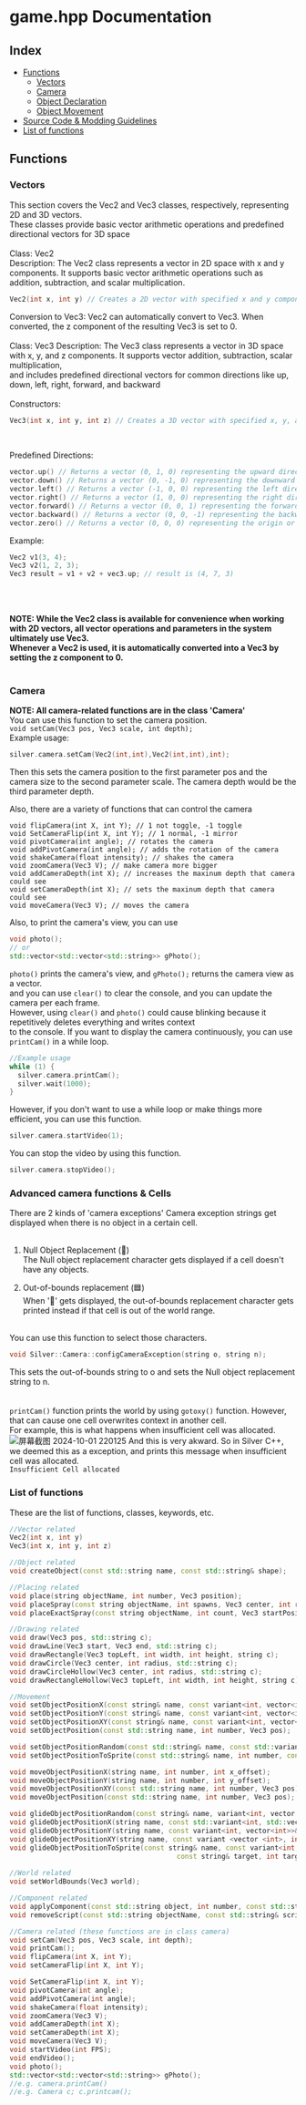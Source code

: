 # game.hpp Documentation

## Index

- [Functions](#functions)
  - [Vectors](#vectors)
  - [Camera](#camera)
  - [Object Declaration](#object-declaration)
  - [Object Movement](#object-movement)
- [Source Code & Modding Guidelines](#source-code--modding-guidelines)
- [List of functions](#list-of-functions)

## Functions

### Vectors

This section covers the Vec2 and Vec3 classes, respectively, representing 2D and 3D vectors. <br>
These classes provide basic vector arithmetic operations and predefined directional vectors for 3D space <br>
<br>
Class: Vec2 <br>
Description: The Vec2 class represents a vector in 2D space with x and y components. It supports basic vector arithmetic operations such as addition, subtraction, and scalar multiplication. 

```cpp
Vec2(int x, int y) // Creates a 2D vector with specified x and y components.
```
Conversion to Vec3: Vec2 can automatically convert to Vec3. When converted, the z component of the resulting Vec3 is set to 0. <br>
<br>
Class: Vec3
Description: The Vec3 class represents a vector in 3D space with x, y, and z components. It supports vector addition, subtraction, scalar multiplication, <br>
and includes predefined directional vectors for common directions like up, down, left, right, forward, and backward <br>
<br>
Constructors:
```cpp
Vec3(int x, int y, int z) // Creates a 3D vector with specified x, y, and z components.
```
<br>

Predefined Directions:
```cpp
vector.up() // Returns a vector (0, 1, 0) representing the upward direction.
vector.down() // Returns a vector (0, -1, 0) representing the downward direction.
vector.left() // Returns a vector (-1, 0, 0) representing the left direction.
vector.right() // Returns a vector (1, 0, 0) representing the right direction.
vector.forward() // Returns a vector (0, 0, 1) representing the forward direction.
vector.backward() // Returns a vector (0, 0, -1) representing the backward direction.
vector.zero() // Returns a vector (0, 0, 0) representing the origin or no movement.
```

Example:
```cpp
Vec2 v1(3, 4);
Vec3 v2(1, 2, 3);
Vec3 result = v1 + v2 + vec3.up; // result is (4, 7, 3)
```
<br>
<br>


**NOTE:
While the Vec2 class is available for convenience when working with 2D vectors, all vector operations and parameters in the system ultimately use Vec3. <br> 
Whenever a Vec2 is used, it is automatically converted into a Vec3 by setting the z component to 0.** <br> <br>

### Camera
**NOTE: All camera-related functions are in the class 'Camera'**<br>
You can use this function to set the camera position.<br>
`void setCam(Vec3 pos, Vec3 scale, int depth);`
<br>
Example usage:
```cpp
silver.camera.setCam(Vec2(int,int),Vec2(int,int),int);
```
Then this sets the camera position to the first parameter pos and the camera size to the second parameter scale. The camera depth would be the third parameter depth. <br>

Also, there are a variety of functions that can control the camera
```
void flipCamera(int X, int Y); // 1 not toggle, -1 toggle
void SetCameraFlip(int X, int Y); // 1 normal, -1 mirror
void pivotCamera(int angle); // rotates the camera
void addPivotCamera(int angle); // adds the rotation of the camera 
void shakeCamera(float intensity); // shakes the camera
void zoomCamera(Vec3 V); // make camera more bigger
void addCameraDepth(int X); // increases the maxinum depth that camera could see
void setCameraDepth(int X); // sets the maxinum depth that camera could see
void moveCamera(Vec3 V); // moves the camera
```
Also, to print the camera's view, you can use 
```cpp
void photo();
// or
std::vector<std::vector<std::string>> gPhoto();
```
`photo()` prints the camera's view, and `gPhoto();` returns the camera view as a vector. <br>
and you can use `clear()` to clear the console, and you can update the camera per each frame. <br>
However, using `clear()` and `photo()` could cause blinking because it repetitively deletes everything and writes context <br>
to the console. If you want to display the camera continuously, you can use `printCam()` in a while loop.<br>
```cpp
//Example usage
while (1) {
  silver.camera.printCam();
  silver.wait(1000);
}
```
However, if you don't want to use a while loop or make things more efficient, you can use this function.
```cpp
silver.camera.startVideo(1);
```
You can stop the video by using this function.
```cpp
silver.camera.stopVideo();
```

### Advanced camera functions & Cells
There are 2 kinds of 'camera exceptions' Camera exception strings get displayed when there is no object in a certain cell. <br>
<br>
1. Null Object Replacement (🧱) <br>
The Null object replacement character gets displayed if a cell doesn't have any objects.

2. Out-of-bounds replacement (🟦) <br>
When '🧱' gets displayed, the out-of-bounds replacement character gets printed instead if that cell is out of the world range. <br>
<br>
You can use this function to select those characters.

```cpp
void Silver::Camera::configCameraException(string o, string n);
```

This sets the out-of-bounds string to o and sets the Null object replacement string to n.<br>
<br>
<br>
`printCam()` function prints the world by using `gotoxy()` function. However, that can cause one cell overwrites context in another cell.<br>
For example, this is what happens when insufficient cell was allocated.<br>
![屏幕截图 2024-10-01 220125](https://github.com/user-attachments/assets/429e6bbe-9354-45a1-bf87-ea7661a7fed9)
And this is very akward. So in Silver C++, we deemed this as a exception, and prints this message when insufficient cell was allocated.<br>
`Insufficient Cell allocated`



### List of functions
These are the list of functions, classes, keywords, etc.
```cpp
//Vector related
Vec2(int x, int y)
Vec3(int x, int y, int z)

//Object related
void createObject(const std::string name, const std::string& shape);

//Placing related
void place(string objectName, int number, Vec3 position);
void placeSpray(const string objectName, int spawns, Vec3 center, int range);
void placeExactSpray(const string objectName, int count, Vec3 startPosition);

//Drawing related
void draw(Vec3 pos, std::string c);
void drawLine(Vec3 start, Vec3 end, std::string c);
void drawRectangle(Vec3 topLeft, int width, int height, string c);
void drawCircle(Vec3 center, int radius, std::string c);
void drawCircleHollow(Vec3 center, int radius, std::string c);
void drawRectangleHollow(Vec3 topLeft, int width, int height, string c);

//Movement
void setObjectPositionX(const string& name, const variant<int, vector<int>>& number, Vec3 pos);
void setObjectPositionY(const string& name, const variant<int, vector<int>>& number, Vec3 pos);
void setObjectPositionXY(const string& name, const variant<int, vector<int>>& number, Vec3 pos);
void setObjectPosition(const std::string name, int number, Vec3 pos);

void setObjectPositionRandom(const std::string& name, const std::variant<int, std::vector<int>>& number);
void setObjectPositionToSprite(const std::string& name, int number, const std::string& targetName, int targetNumber);

void moveObjectPositionX(string name, int number, int x_offset); 
void moveObjectPositionY(string name, int number, int y_offset);
void moveObjectPositionXY(const std::string name, int number, Vec3 pos);
void moveObjectPosition(const std::string name, int number, Vec3 pos);

void glideObjectPositionRandom(const string& name, variant<int, vector <int>>& number, Vec3 position, float speed);
void glideObjectPositionX(string name, const std::variant<int, std::vector<int>>& number, int x_offset, float speed);
void glideObjectPositionY(string name, const variant<int, vector<int>>& number, int y_offset, float speed);
void glideObjectPositionXY(string name, const variant <vector <int>, int>& number, Vec3 target_pos, float speed);
void glideObjectPositionToSprite(const string& name, const variant<int, vector<int>>& number,
                                         const string& target, int targetNumber, float speed);
    
//World related
void setWorldBounds(Vec3 world);

//Component related
void applyComponent(const std::string object, int number, const std::string component, ...);
void removeScript(const std::string objectName, const std::string& scriptToRemove);

//Camera related (these functions are in class camera)
void setCam(Vec3 pos, Vec3 scale, int depth);
void printCam();
void flipCamera(int X, int Y); 
void setCameraFlip(int X, int Y); 

void SetCameraFlip(int X, int Y);
void pivotCamera(int angle); 
void addPivotCamera(int angle); 
void shakeCamera(float intensity); 
void zoomCamera(Vec3 V); 
void addCameraDepth(int X); 
void setCameraDepth(int X); 
void moveCamera(Vec3 V); 
void startVideo(int FPS);
void endVideo();
void photo();
std::vector<std::vector<std::string>> gPhoto();
//e.g. camera.printCam()
//e.g. Camera c; c.printcam();

```


